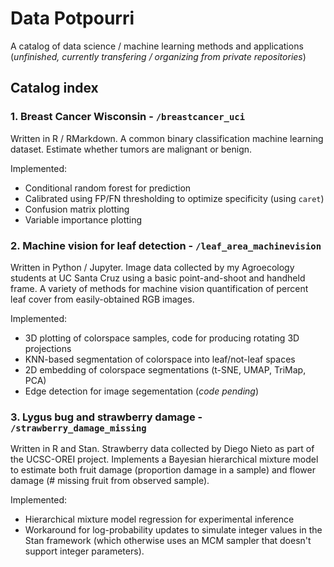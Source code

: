 # Data Potpourri

A catalog of data science / machine learning methods and applications (*unfinished, currently transfering / organizing from private repositories*)


## Catalog index

### 1. Breast Cancer Wisconsin - `/breastcancer_uci`

Written in R / RMarkdown. A common binary classification machine learning dataset. Estimate whether tumors are malignant or benign. 

Implemented:
- Conditional random forest for prediction
- Calibrated using FP/FN thresholding to optimize specificity (using `caret`)
- Confusion matrix plotting
- Variable importance plotting


### 2. Machine vision for leaf detection - `/leaf_area_machinevision`

Written in Python / Jupyter. Image data collected by my Agroecology students at UC Santa Cruz using a basic point-and-shoot and handheld frame. A variety of methods for machine vision quantification of percent leaf cover from easily-obtained RGB images. 

Implemented:
- 3D plotting of colorspace samples, code for producing rotating 3D projections
- KNN-based segmentation of colorspace into leaf/not-leaf spaces
- 2D embedding of colorspace segmentations (t-SNE, UMAP, TriMap, PCA)
- Edge detection for image segementation (*code pending*)


### 3. Lygus bug and strawberry damage - `/strawberry_damage_missing`

Written in R and Stan. Strawberry data collected by Diego Nieto as part of the UCSC-OREI project. Implements a Bayesian hierarchical mixture model to estimate both fruit damage (proportion damage in a sample) and flower damage (# missing fruit from observed sample). 

Implemented: 
- Hierarchical mixture model regression for experimental inference
- Workaround for log-probability updates to simulate integer values in the Stan framework (which otherwise uses an MCM sampler that doesn't support integer parameters). 

